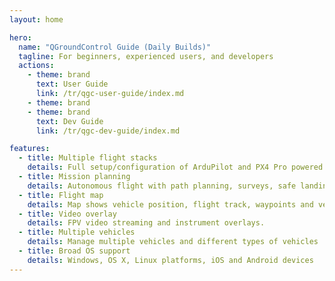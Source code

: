 ```yaml
---
layout: home

hero:
  name: "QGroundControl Guide (Daily Builds)"
  tagline: For beginners, experienced users, and developers
  actions:
    - theme: brand
      text: User Guide
      link: /tr/qgc-user-guide/index.md
    - theme: brand
    - theme: brand
      text: Dev Guide
      link: /tr/qgc-dev-guide/index.md

features:
  - title: Multiple flight stacks
    details: Full setup/configuration of ArduPilot and PX4 Pro powered vehicles
  - title: Mission planning
    details: Autonomous flight with path planning, surveys, safe landing
  - title: Flight map
    details: Map shows vehicle position, flight track, waypoints and vehicle instruments
  - title: Video overlay
    details: FPV video streaming and instrument overlays.
  - title: Multiple vehicles
    details: Manage multiple vehicles and different types of vehicles
  - title: Broad OS support
    details: Windows, OS X, Linux platforms, iOS and Android devices
---
```

